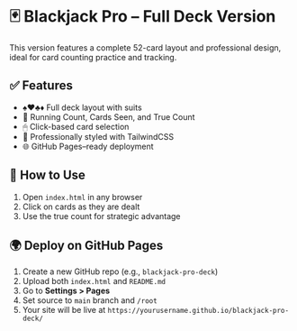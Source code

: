 # 🃏 Blackjack Pro – Full Deck Version

This version features a complete 52-card layout and professional design, ideal for card counting practice and tracking.

## ✅ Features

- ♠♥♣♦ Full deck layout with suits
- 🔢 Running Count, Cards Seen, and True Count
- 🖱 Click-based card selection
- 🎨 Professionally styled with TailwindCSS
- 🌐 GitHub Pages–ready deployment

## 🚀 How to Use

1. Open `index.html` in any browser
2. Click on cards as they are dealt
3. Use the true count for strategic advantage

## 🌍 Deploy on GitHub Pages

1. Create a new GitHub repo (e.g., `blackjack-pro-deck`)
2. Upload both `index.html` and `README.md`
3. Go to **Settings > Pages**
4. Set source to `main` branch and `/root`
5. Your site will be live at `https://yourusername.github.io/blackjack-pro-deck/`

